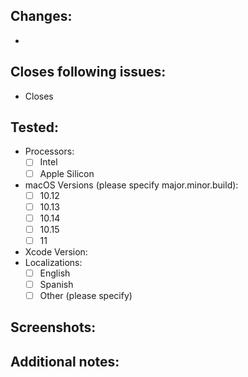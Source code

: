 <!--
Thanks for sending a pull request! Please make sure you click the link above to view the contribution guidelines, then fill out the blanks below.

Please use one of these hashtags for your PR title:
- #added - Used for new features and things that have been added into the project
- #fixed - Used for bugfixes
- #changed - Used for PRs changing current or existing features
- #removed - Used for PRs removing existing features
- #infra - Used for PRs that are (usually) not product work
-->

## Changes:
- 

## Closes following issues:
- Closes 

## Tested:
- Processors:
  - [ ] Intel
  - [ ] Apple Silicon
- macOS Versions (please specify major.minor.build):
  - [ ] 10.12
  - [ ] 10.13
  - [ ] 10.14
  - [ ] 10.15
  - [ ] 11
- Xcode Version:
- Localizations:
  - [ ] English
  - [ ] Spanish
  - [ ] Other (please specify)
## Screenshots:


## Additional notes:
